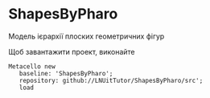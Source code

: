 # ShapesByPharo
Модель ієрархії плоских геометричних фігур

Щоб завантажити проект, виконайте
```Smalltalk
Metacello new
   baseline: 'ShapesByPharo';
   repository: github://LNUitTutor/ShapesByPharo/src';
   load
```
